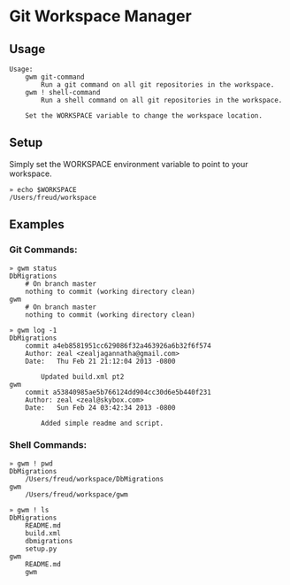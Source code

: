 Git Workspace Manager
=====================

Usage
-----

    Usage:
        gwm git-command
            Run a git command on all git repositories in the workspace.
        gwm ! shell-command
            Run a shell command on all git repositories in the workspace.
    
        Set the WORKSPACE variable to change the workspace location.

Setup
-----

Simply set the WORKSPACE environment variable to point to your workspace.

    » echo $WORKSPACE
    /Users/freud/workspace

Examples
--------

### Git Commands:

    » gwm status
    DbMigrations
        # On branch master
        nothing to commit (working directory clean)
    gwm
        # On branch master
        nothing to commit (working directory clean)

    » gwm log -1
    DbMigrations
        commit a4eb8581951cc629086f32a463926a6b32f6f574
        Author: zeal <zealjagannatha@gmail.com>
        Date:   Thu Feb 21 21:12:04 2013 -0800
        
            Updated build.xml pt2
    gwm
        commit a53840985ae5b766124dd904cc30d6e5b440f231
        Author: zeal <zeal@skybox.com>
        Date:   Sun Feb 24 03:42:34 2013 -0800
        
            Added simple readme and script.

### Shell Commands:

    » gwm ! pwd
    DbMigrations
        /Users/freud/workspace/DbMigrations
    gwm
        /Users/freud/workspace/gwm

    » gwm ! ls 
    DbMigrations
        README.md
        build.xml
        dbmigrations
        setup.py
    gwm
        README.md
        gwm
